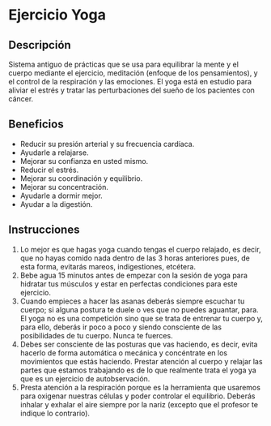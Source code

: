 # Ejercicio Yoga

## Descripción
Sistema antiguo de prácticas que se usa para equilibrar la mente y el cuerpo mediante el ejercicio, meditación (enfoque de los pensamientos), y el control de la respiración y las emociones. El yoga está en estudio para aliviar el estrés y tratar las perturbaciones del sueño de los pacientes con cáncer.

## Beneficios
- Reducir su presión arterial y su frecuencia cardíaca.
- Ayudarle a relajarse.
- Mejorar su confianza en usted mismo.
- Reducir el estrés.
- Mejorar su coordinación y equilibrio.
- Mejorar su concentración.
- Ayudarle a dormir mejor.
- Ayudar a la digestión.

## Instrucciones
1. Lo mejor es que hagas yoga cuando tengas el cuerpo relajado, es decir, que no hayas comido nada dentro de las 3 horas anteriores pues, de esta forma, evitarás mareos, indigestiones, etcétera.
2. Bebe agua 15 minutos antes de empezar con la sesión de yoga para hidratar tus músculos y estar en perfectas condiciones para este ejercicio.
3. Cuando empieces a hacer las asanas deberás siempre escuchar tu cuerpo; si alguna postura te duele o ves que no puedes aguantar, para. El yoga no es una competición sino que se trata de entrenar tu cuerpo y, para ello, deberás ir poco a poco y siendo consciente de las posibilidades de tu cuerpo. Nunca te fuerces.
4. Debes ser consciente de las posturas que vas haciendo, es decir, evita hacerlo de forma automática o mecánica y concéntrate en los movimientos que estás haciendo. Prestar atención al cuerpo y relajar las partes que estamos trabajando es de lo que realmente trata el yoga ya que es un ejercicio de autobservación.
5. Presta atención a la respiración porque es la herramienta que usaremos para oxigenar nuestras células y poder controlar el equilibrio. Deberás inhalar y exhalar el aire siempre por la nariz (excepto que el profesor te indique lo contrario).